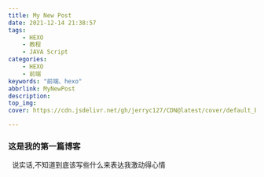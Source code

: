 ```yaml
---
title: My New Post
date: 2021-12-14 21:38:57
tags: 
    - HEXO
    - 教程
    - JAVA Script
categories:
    - HEXO
    - 前端
keywords: "前端、hexo"
abbrlink: MyNewPost
description: 
top_img:
cover: https://cdn.jsdelivr.net/gh/jerryc127/CDN@latest/cover/default_bg.png

---
```


### 这是我的第一篇博客
&nbsp;&nbsp;说实话,不知道到底该写些什么来表达我激动得心情
